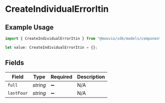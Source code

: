# CreateIndividualErrorItin

## Example Usage

```typescript
import { CreateIndividualErrorItin } from "@moovio/sdk/models/components";

let value: CreateIndividualErrorItin = {};
```

## Fields

| Field              | Type               | Required           | Description        |
| ------------------ | ------------------ | ------------------ | ------------------ |
| `full`             | *string*           | :heavy_minus_sign: | N/A                |
| `lastFour`         | *string*           | :heavy_minus_sign: | N/A                |